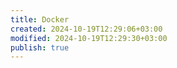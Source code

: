 ```yaml
---
title: Docker
created: 2024-10-19T12:29:06+03:00
modified: 2024-10-19T12:29:30+03:00
publish: true
---
```

